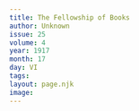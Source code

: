 ```yaml
---
title: The Fellowship of Books
author: Unknown
issue: 25
volume: 4
year: 1917
month: 17
day: VI
tags:
layout: page.njk
image:
---
```


